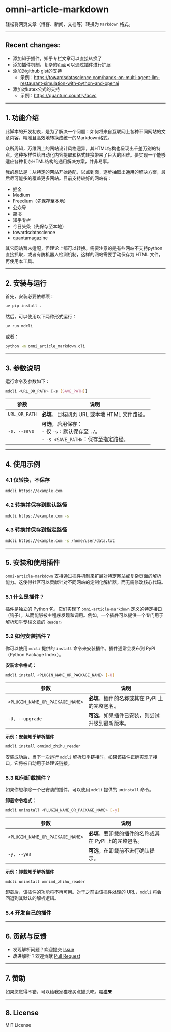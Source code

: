 # **omni-article-markdown**

轻松将网页文章（博客、新闻、文档等）转换为 `Markdown` 格式。

---

## Recent changes:

- 添加知乎插件，知乎专栏文章可以直接转换了
- 添加插件机制，复杂的页面可以通过插件进行扩展
- 添加对github gist的支持
  - 示例：https://towardsdatascience.com/hands-on-multi-agent-llm-restaurant-simulation-with-python-and-openai
- 添加对katex公式的支持
  - 示例：https://quantum.country/qcvc

---

## 1. 功能介绍
此脚本的开发初衷，是为了解决一个问题：如何将来自互联网上各种不同网站的文章内容，精准且高效地转换成统一的Markdown格式。

众所周知，万维网上的网站设计风格迥异，其HTML结构也呈现出千差万别的特点。这种多样性给自动化内容提取和格式转换带来了巨大的困难。要实现一个能够适应各种复杂HTML结构的通用解决方案，并非易事。

我的想法是：从特定的网站开始适配，以点到面，逐步抽取出通用的解决方案，最后尽可能多的覆盖更多网站。目前支持较好的网站有：

- 掘金
- Medium
- Freedium（先保存至本地）
- 公众号
- 简书
- 知乎专栏
- 今日头条（先保存至本地）
- towardsdatascience
- quantamagazine

其它网站暂未适配，但理论上都可以转换。需要注意的是有些网站不支持python直接抓取，或者有防机器人检测机制，这样的网站需要手动保存为 HTML 文件，再使用本工具。

---

## 2. 安装与运行

首先，安装必要依赖项：
```sh
uv pip install .
```

然后，可以使用以下两种形式运行：
```sh
uv run mdcli
```

或者：

```sh
python -m omni_article_markdown.cli
```

---

## 3. 参数说明

运行命令及参数如下：

```sh
mdcli <URL_OR_PATH> [-s [SAVE_PATH]]
```

| 参数               | 说明 |
|--------------------|------|
| `URL_OR_PATH`     | **必填**，目标网页 URL 或本地 HTML 文件路径。 |
| `-s, --save`      | **可选**，启用保存：<br> - 仅 `-s`：默认保存至 `./`。<br> - `-s <SAVE_PATH>`：保存至指定路径。 |

---

## 4. 使用示例

### 4.1 仅转换，不保存
```sh
mdcli https://example.com
```

### 4.2 转换并保存到默认路径
```sh
mdcli https://example.com -s
```

### 4.3 转换并保存到指定路径
```sh
mdcli https://example.com -s /home/user/data.txt
```

---

## 5. 安装和使用插件

`omni-article-markdown` 支持通过插件机制来扩展对特定网站或复杂页面的解析能力。这使得社区可以贡献针对不同网站的定制化解析器，而无需修改核心代码。

### 5.1 什么是插件？

插件是独立的 Python 包，它们实现了 `omni-article-markdown` 定义的特定接口（钩子），从而能够被主程序发现和调用。例如，一个插件可以提供一个专门用于解析知乎专栏文章的 `Reader`。

### 5.2 如何安装插件？

你可以使用 `mdcli` 提供的 `install` 命令来安装插件。插件通常会发布到 PyPI（Python Package Index）。

**安装命令格式：**

```sh
mdcli install <PLUGIN_NAME_OR_PACKAGE_NAME> [-U]
```

| 参数                             | 说明                                                                 |
|----------------------------------|----------------------------------------------------------------------|
| `<PLUGIN_NAME_OR_PACKAGE_NAME>` | **必填**，插件的名称或其在 PyPI 上的完整包名。 |
| `-U, --upgrade`                  | **可选**，如果插件已安装，则尝试升级到最新版本。                          |

**示例：安装知乎解析插件**

```sh
mdcli install omnimd_zhihu_reader
```

安装成功后，当下一次运行 `mdcli` 解析知乎链接时，如果该插件正确实现了接口，它将被自动用于处理该链接。

### 5.3 如何卸载插件？

如果你想移除一个已安装的插件，可以使用 `mdcli` 提供的 `uninstall` 命令。

**卸载命令格式：**

```sh
mdcli uninstall <PLUGIN_NAME_OR_PACKAGE_NAME> [-y]
```

| 参数                             | 说明                                                     |
|----------------------------------|----------------------------------------------------------|
| `<PLUGIN_NAME_OR_PACKAGE_NAME>` | **必填**，要卸载的插件的名称或其在 PyPI 上的完整包名。 |
| `-y, --yes`                      | **可选**，在卸载前不进行确认提示。                         |

**示例：卸载知乎解析插件**

```sh
mdcli uninstall omnimd_zhihu_reader
```

卸载后，该插件的功能将不再可用。对于之前由该插件处理的 URL，`mdcli` 将会回退到其默认的解析逻辑。

### 5.4 开发自己的插件

---

## 6. 贡献与反馈
- 发现解析问题？欢迎提交 [Issue](https://github.com/caol64/omni-article-markdown/issues)
- 改进解析？欢迎贡献 [Pull Request](https://github.com/caol64/omni-article-markdown/pulls)

---

## 7. 赞助

如果您觉得不错，可以给我家猫咪买点罐头吃。[喂猫❤️](https://yuzhi.tech/sponsor)

---

## 8. License

MIT License

